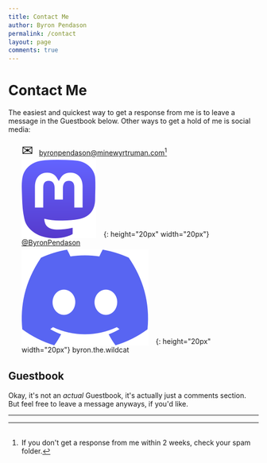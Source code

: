 ```yaml
---
title: Contact Me
author: Byron Pendason
permalink: /contact
layout: page
comments: true
---
```


<style>
    ul { list-style-type: none; }
    li { padding: 3px; }
    li img { vertical-align: text-bottom; margin-right: 15px; }
    .icon { font-size: 2em; display: inline-block; width: 20px; margin-right: 15px; height: 20px; text-align: center; }
    .email { display: inline-block;}
</style>

# Contact Me

The easiest and quickest way to get a response from me is to leave a message in the Guestbook below. Other ways to get a hold of me is social media:

- <span class="icon">&#9993;</span><span class="email">[byronpendason@minewyrtruman.com](mailto:byronpendason@minewyrtruman.com)[^email]</span>
- ![Mastodon](img/logo-purple.svg){: height="20px" width="20px"} <a href="https://im-in.space/@ByronPendason" target="_blank">@ByronPendason</a>
- ![Discord](img/discord.svg){: height="20px" width="20px"} byron.the.wildcat

## Guestbook

Okay, it's not an *actual* Guestbook, it's actually just a comments section. But feel free to leave a message anyways, if you'd like.

* * *

[^email]: If you don't get a response from me within 2 weeks, check your spam folder.
